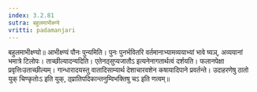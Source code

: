 ```yaml
---
index: 3.2.81
sutra: बहुलमाभीक्ष्ण्ये
vritti: padamanjari
---
```


 बहुलमाभीक्ष्ण्यो॥ आभीक्ष्ण्यं पौनः पुन्यमिति। पुनः पुनर्भवितरि वर्तमानाभ्यामव्ययाभ्यां भावे ष्यञ्, अव्ययानां भमात्रे टिलोपः। ताच्छील्यादन्यदिति। एतेनठ्सुप्यजातौऽ इत्यनेनागतार्थत्वं दर्शयति। फलानपेक्षा प्रवृत्तिःउताच्छील्यम्। गान्धारादयस्तु वातादिसाम्यार्थ देशाचारवशेन कषायादिपाने प्रवर्तन्ते। उदाहरणेषु ठातो युक् चिण्कृतोःऽ इति युक्, ठ्प्रातिपदिकान्तनुम्विभक्तिषु चऽ इति णत्वम्॥